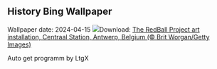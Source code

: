 ## History Bing Wallpaper
Wallpaper date: 2024-04-15
![](https://www.bing.com/th?id=OHR.RedBallBelgium_EN-IN8566227276_UHD.jpg&w=1000)Download: [The RedBall Project art installation, Centraal Station, Antwerp, Belgium (© Brit Worgan/Getty Images)](https://www.bing.com/th?id=OHR.RedBallBelgium_EN-IN8566227276_UHD.jpg)

Auto get programm by LtgX
